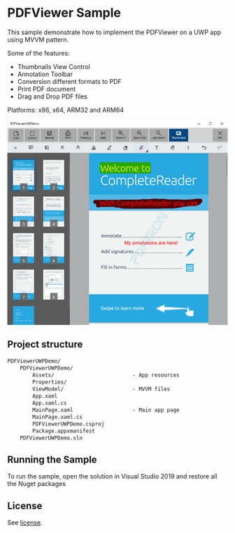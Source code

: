 # PDFViewer Sample

This sample demonstrate how to implement the PDFViewer on a UWP app using MVVM pattern.

Some of the features:
- Thumbnails View Control
- Annotation Toolbar
- Conversion different formats to PDF
- Print PDF document
- Drag and Drop PDF files

Platforms: x86, x64, ARM32 and ARM64

![main-page](./art/main-page.png)

## Project structure
```
PDFViewerUWPDemo/
	PDFViewerUWPDemo/
		Assets/							- App resources
		Properties/						
		ViewModel/						- MVVM files
		App.xaml
		App.xaml.cs
		MainPage.xaml					- Main app page
		MainPage.xaml.cs
		PDFViewerUWPDemo.csproj
		Package.appxmanifest
	PDFViewerUWPDemo.sln
```

## Running the Sample

To run the sample, open the solution in Visual Studio 2019 and restore all the Nuget packages

## License

See [license](./../LICENSE).
